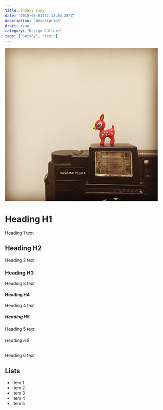 ```yaml
---
title: index2 copy
date: "2015-05-01T22:12:03.284Z"
description: "description"
draft: true
category: "Design Culture"
tags: ["Gatsby", "test"]
---
```


![Chinese Salty Egg](../assets/about.jpg)



# Heading H1
Heading 1 text

## Heading H2
Heading 2 text

### Heading H3
Heading 3 text

#### Heading H4
Heading 4 text

##### Heading H5
Heading 5 text

###### Heading H6
Heading 6 text

## Lists
- Item 1
- Item 2
- Item 3
- Item 4
- Item 5